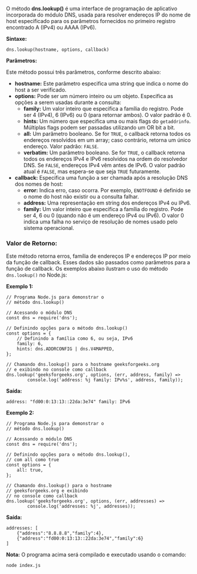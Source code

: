 O método **dns.lookup()** é uma interface de programação de aplicativo incorporada do módulo DNS, usada para resolver endereços IP do nome de host especificado para os parâmetros fornecidos no primeiro registro encontrado A (IPv4) ou AAAA (IPv6).

**Sintaxe:**

```
dns.lookup(hostname, options, callback)
```

**Parâmetros:**

Este método possui três parâmetros, conforme descrito abaixo:
- **hostname:** Este parâmetro especifica uma string que indica o nome do host a ser verificado.
- **options:** Pode ser um número inteiro ou um objeto. Especifica as opções a serem usadas durante a consulta:
    - **family:** Um valor inteiro que especifica a família do registro. Pode ser 4 (IPv4), 6 (IPv6) ou 0 (para retornar ambos). O valor padrão é 0.
    - **hints:** Um número que especifica uma ou mais flags do `getaddrinfo`. Múltiplas flags podem ser passadas utilizando um OR bit a bit.
    - **all:** Um parâmetro booleano. Se for `TRUE`, o callback retorna todos os endereços resolvidos em um array; caso contrário, retorna um único endereço. Valor padrão: `FALSE`.
    - **verbatim:** Um parâmetro booleano. Se for `TRUE`, o callback retorna todos os endereços IPv4 e IPv6 resolvidos na ordem do resolvedor DNS. Se `FALSE`, endereços IPv4 vêm antes de IPv6. O valor padrão atual é `FALSE`, mas espera-se que seja `TRUE` futuramente.
- **callback:** Especifica uma função a ser chamada após a resolução DNS dos nomes de host:
    - **error:** Indica erro, caso ocorra. Por exemplo, `ENOTFOUND` é definido se o nome do host não existir ou a consulta falhar.
    - **address:** Uma representação em string dos endereços IPv4 ou IPv6.
    - **family:** Um valor inteiro que especifica a família do registro. Pode ser 4, 6 ou 0 (quando não é um endereço IPv4 ou IPv6). O valor 0 indica uma falha no serviço de resolução de nomes usado pelo sistema operacional.


### **Valor de Retorno:** 
Este método retorna erros, família de endereços IP e endereços IP por meio da função de callback. Esses dados são passados como parâmetros para a função de callback. Os exemplos abaixo ilustram o uso do método `dns.lookup()` no Node.js:

**Exemplo 1:**

```
// Programa Node.js para demonstrar o 
// método dns.lookup()
 
// Acessando o módulo DNS
const dns = require('dns');

// Definindo opções para o método dns.lookup()
const options = {
    // Definindo a família como 6, ou seja, IPv6
    family: 6,
    hints: dns.ADDRCONFIG | dns.V4MAPPED,
};

// Chamando dns.lookup() para o hostname geeksforgeeks.org
// e exibindo no console como callback
dns.lookup('geeksforgeeks.org', options, (err, address, family) =>
        console.log('address: %j family: IPv%s', address, family));
```

**Saída:**

```
address: "fd00:0:13:13::22da:3e74" family: IPv6
```

**Exemplo 2:**

```
// Programa Node.js para demonstrar o 
// método dns.lookup()
 
// Acessando o módulo DNS
const dns = require('dns');

// Definindo opções para o método dns.lookup(),
// com all como true
const options = {
    all: true,
};

// Chamando dns.lookup() para o hostname
// geeksforgeeks.org e exibindo
// no console como callback
dns.lookup('geeksforgeeks.org', options, (err, addresses) =>
        console.log('addresses: %j', addresses));
```

**Saída:**

```
addresses: [
    {"address":"8.8.8.8","family":4},
    {"address":"fd00:0:13:13::22da:3e74","family":6}
]
```

**Nota:** O programa acima será compilado e executado usando o comando:

```
node index.js
```

